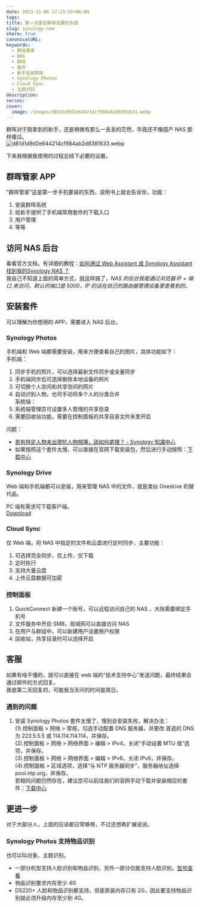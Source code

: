 ```yaml
---  
date: 2023-11-06 17:23:55+08:00  
tags:   
title: 第一次拿到群晖设置的东西  
slug: synology-new  
share: true  
canonicalURL:   
keywords:  
  - 群晖管家  
  - NAS  
  - 群晖  
  - 套件  
  - 新手安装群晖  
  - Synology Photos  
  - Cloud Sync  
  - 主题识别  
description:   
series:   
cover:  
  image: /images/d81d1d9d2e644214cf984ab2d8381633.webp  
---  
```

  
群晖对于刚拿到的新手，还是稍微有那么一丢丢的茫然，毕竟还不像国产 NAS 那样傻瓜。  
![d81d1d9d2e644214cf984ab2d8381633.webp](/images/d81d1d9d2e644214cf984ab2d8381633.webp)  
  
下来我根据我使用的过程总结下必要的设置。  
  
## 群晖管家 APP  
“群晖管家”这是第一步手机要装的东西，说明书上就会告诉你，功能：  
1. 安装群晖系统  
2. 给新手提供了手机端常用套件的下载入口  
3. 用户管理  
4. 等等  
  
## 访问 NAS 后台  
  
看看官方文档，有详细的教程：[如何通过 Web Assistant 或 Synology Assistant 找到我的Synology NAS ？](https://kb.synology.cn/zh-cn/DSM/tutorial/Unable_to_Locate_NAS)  
我自己不知道上面的简单方式，就这样搞了，*NAS 的后台我是通过浏览器 IP + 端口 来访问，默认的端口是 5000，IP 的话在自己的路由器管理设备里查看到的。*  
  
  
## 安装套件  
  
可以理解为你想用的 APP，需要进入 NAS 后台。  
  
### Synology Photos  
手机端和 Web 端都需要安装，用来方便查看自己的图片，具体功能如下：  
手机端：  
1. 同步手机的照片，可以选择最新文件同步或全量同步  
2. 手机端同步后可选择删除本地设备的照片  
3. 可切换个人空间和共享空间的照片  
4. 自动识别人物，也可手动将多个人的分类合并  
系统端：  
1. 系统端管理员可设置多人管理的共享目录  
2. 需要回收站功能，需要在控制面板的共享目录文件夹里开启  
  
问题：  
- [若有特定人物未出現於人物相簿，該如何處理？ - Synology 知識中心](https://kb.synology.com/zh-tw/DSM/tutorial/What_can_I_do_if_someone_doesnt_appear_in_the_People_album)  
- 如果按照这个套件太慢，可以直接在官网下载安装包，然后进行手动按照：[下载中心](https://www.synology.cn/zh-cn/support/download/DS220+?version=7.2#packages)  
  
### Synology Drive  
Web 端和手机端都可以安装，用来管理 NAS 中的文件，就是类似 Onedrive 的替代品。  
  
PC 端有需求可下载客户端。  
[Download](https://www.synology.com/en-global/dsm/feature/drive)  
  
### Cloud Sync  
仅 Web 端，将 NAS 中指定的文件和云盘进行定时同步，主要功能：  
1. 可选择完全同步、仅上传、仅下载  
2. 定时执行  
3. 支持大量云盘  
4. 上传云盘数据可加密  
  
### 控制面板  
1. QuickConnect 新建一个账号，可以远程访问自己的 NAS ，大陆需要绑定手机号  
2. 文件服务中开启 SMB，局域网可以直接访问 NAS  
3. 在用户与群组中，可以新建用户设置用户权限  
4. 回收站，共享目录时可以选择开启  
  
## 客服  
如果有啥不懂的，就可以直接在 web 端的“技术支持中心”发送问题，最终结果会通过邮件的方式回复。  
我是第二天回复的，可能我当天问的时间是周日。  
  
### 遇到的问题  
1. 安装 Synology Photos 套件太慢了，慢到会安装失败，解决办法：  
	(1).控制面板 > 网络 > 常规，勾选手动配置 DNS 服务器，并更改 首选的 DNS 为 223.5.5.5 或 114.114.114.114，并保存。  
	(2).控制面板 > 网络 > 网络界面 > 编辑 > IPv4，关闭“手动设置 MTU 值”选项，并保存。  
	(3).控制面板 > 网络 > 网络界面 > 编辑 > IPv6，关闭 IPv6，并保存。  
	(4).控制面板 > 区域选项，选择“与 NTP 服务器同步”，服务器地址选择 pool.ntp.org，并保存。  
	若相同问题仍然存在，建议您可以前往我们的官网手动下载并安装相应的套件：[下载中心](https://www.synology.cn/zh-cn/support/download/DS220+?version=7.2#packages)  
  
## 更进一步  
对于大部分人，上面的应该都日常够用，不过还想再扩展说说。  
### Synology Photos 支持物品识别  
也可以叫对象、主题识别。  
- 一部分机型支持人脸识别和物品识别，另外一部分仅能支持人脸识别，[型号查看](https://kb.synology.com/zh-tw/DSM/tutorial/Which_Synology_NAS_models_support_the_facial_recognition_feature_on_Synology_Photos)  
- 物品识别要求内存至少 4G  
- DS220+ 人脸和物品识别都支持，但是原装内存只有 2G，因此要支持物品识别就必须升级内存至少到 4G。